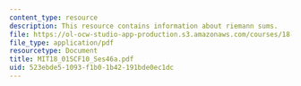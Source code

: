 ```yaml
---
content_type: resource
description: This resource contains information about riemann sums.
file: https://ol-ocw-studio-app-production.s3.amazonaws.com/courses/18-01sc-single-variable-calculus-fall-2010/523ebde51093f1b01b42191bde0ec1dc_MIT18_01SCF10_Ses46a.pdf
file_type: application/pdf
resourcetype: Document
title: MIT18_01SCF10_Ses46a.pdf
uid: 523ebde5-1093-f1b0-1b42-191bde0ec1dc
---
```

